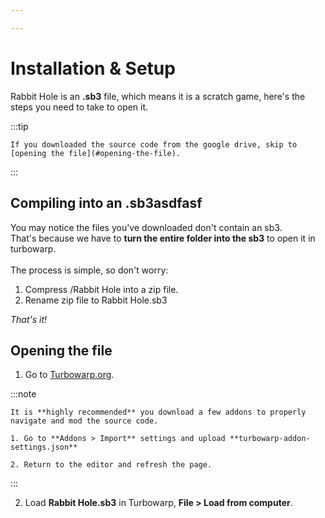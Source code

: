 ```yaml
---

---
```


# Installation & Setup

Rabbit Hole is an **.sb3** file, which means it is a scratch game, here's the steps you need to take to open it. 

:::tip

    If you downloaded the source code from the google drive, skip to [opening the file](#opening-the-file).

:::

## Compiling into an .sb3asdfasf

You may notice the files you've downloaded don't contain an sb3. \
That's because we have to **turn the entire folder into the sb3** to open it in turbowarp.\
\
The process is simple, so don't worry:

1. Compress /Rabbit Hole into a zip file.
2. Rename zip file to Rabbit Hole.sb3

*That's it!*

## Opening the file

1. Go to [Turbowarp.org](https://turbowarp.org/editor).

:::note

    It is **highly recommended** you download a few addons to properly navigate and mod the source code.
    
    1. Go to **Addons > Import** settings and upload **turbowarp-addon-settings.json**

    2. Return to the editor and refresh the page.

:::

2. Load **Rabbit Hole.sb3** in Turbowarp, **File > Load from computer**.

